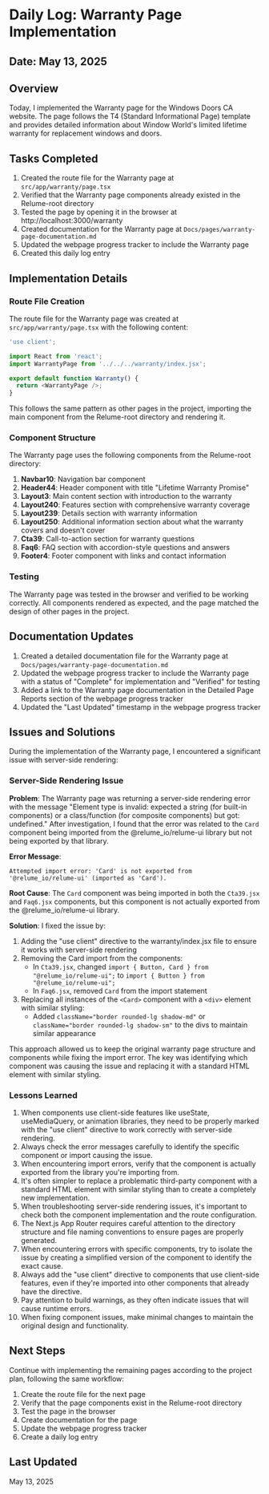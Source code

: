# Daily Log: Warranty Page Implementation

## Date: May 13, 2025

## Overview

Today, I implemented the Warranty page for the Windows Doors CA website. The page follows the T4 (Standard Informational Page) template and provides detailed information about Window World's limited lifetime warranty for replacement windows and doors.

## Tasks Completed

1. Created the route file for the Warranty page at `src/app/warranty/page.tsx`
2. Verified that the Warranty page components already existed in the Relume-root directory
3. Tested the page by opening it in the browser at http://localhost:3000/warranty
4. Created documentation for the Warranty page at `Docs/pages/warranty-page-documentation.md`
5. Updated the webpage progress tracker to include the Warranty page
6. Created this daily log entry

## Implementation Details

### Route File Creation

The route file for the Warranty page was created at `src/app/warranty/page.tsx` with the following content:

```typescript
'use client';

import React from 'react';
import WarrantyPage from '../../../warranty/index.jsx';

export default function Warranty() {
  return <WarrantyPage />;
}
```

This follows the same pattern as other pages in the project, importing the main component from the Relume-root directory and rendering it.

### Component Structure

The Warranty page uses the following components from the Relume-root directory:

1. **Navbar10**: Navigation bar component
2. **Header44**: Header component with title "Lifetime Warranty Promise"
3. **Layout3**: Main content section with introduction to the warranty
4. **Layout240**: Features section with comprehensive warranty coverage
5. **Layout239**: Details section with warranty information
6. **Layout250**: Additional information section about what the warranty covers and doesn't cover
7. **Cta39**: Call-to-action section for warranty questions
8. **Faq6**: FAQ section with accordion-style questions and answers
9. **Footer4**: Footer component with links and contact information

### Testing

The Warranty page was tested in the browser and verified to be working correctly. All components rendered as expected, and the page matched the design of other pages in the project.

## Documentation Updates

1. Created a detailed documentation file for the Warranty page at `Docs/pages/warranty-page-documentation.md`
2. Updated the webpage progress tracker to include the Warranty page with a status of "Complete" for implementation and "Verified" for testing
3. Added a link to the Warranty page documentation in the Detailed Page Reports section of the webpage progress tracker
4. Updated the "Last Updated" timestamp in the webpage progress tracker

## Issues and Solutions

During the implementation of the Warranty page, I encountered a significant issue with server-side rendering:

### Server-Side Rendering Issue

**Problem**: The Warranty page was returning a server-side rendering error with the message "Element type is invalid: expected a string (for built-in components) or a class/function (for composite components) but got: undefined." After investigation, I found that the error was related to the `Card` component being imported from the @relume_io/relume-ui library but not being exported by that library.

**Error Message**:
```
Attempted import error: 'Card' is not exported from '@relume_io/relume-ui' (imported as 'Card').
```

**Root Cause**: The `Card` component was being imported in both the `Cta39.jsx` and `Faq6.jsx` components, but this component is not actually exported from the @relume_io/relume-ui library.

**Solution**: I fixed the issue by:

1. Adding the "use client" directive to the warranty/index.jsx file to ensure it works with server-side rendering
2. Removing the Card import from the components:
   - In `Cta39.jsx`, changed `import { Button, Card } from "@relume_io/relume-ui";` to `import { Button } from "@relume_io/relume-ui";`
   - In `Faq6.jsx`, removed `Card` from the import statement
3. Replacing all instances of the `<Card>` component with a `<div>` element with similar styling:
   - Added `className="border rounded-lg shadow-md"` or `className="border rounded-lg shadow-sm"` to the divs to maintain similar appearance

This approach allowed us to keep the original warranty page structure and components while fixing the import error. The key was identifying which component was causing the issue and replacing it with a standard HTML element with similar styling.

### Lessons Learned

1. When components use client-side features like useState, useMediaQuery, or animation libraries, they need to be properly marked with the "use client" directive to work correctly with server-side rendering.
2. Always check the error messages carefully to identify the specific component or import causing the issue.
3. When encountering import errors, verify that the component is actually exported from the library you're importing from.
4. It's often simpler to replace a problematic third-party component with a standard HTML element with similar styling than to create a completely new implementation.
5. When troubleshooting server-side rendering issues, it's important to check both the component implementation and the route configuration.
6. The Next.js App Router requires careful attention to the directory structure and file naming conventions to ensure pages are properly generated.
7. When encountering errors with specific components, try to isolate the issue by creating a simplified version of the component to identify the exact cause.
8. Always add the "use client" directive to components that use client-side features, even if they're imported into other components that already have the directive.
9. Pay attention to build warnings, as they often indicate issues that will cause runtime errors.
10. When fixing component issues, make minimal changes to maintain the original design and functionality.

## Next Steps

Continue with implementing the remaining pages according to the project plan, following the same workflow:

1. Create the route file for the next page
2. Verify that the page components exist in the Relume-root directory
3. Test the page in the browser
4. Create documentation for the page
5. Update the webpage progress tracker
6. Create a daily log entry

## Last Updated

May 13, 2025
